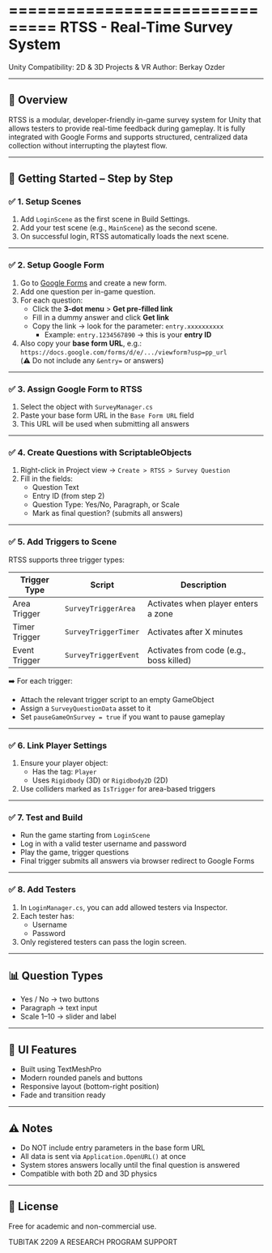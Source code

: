 ===============================
RTSS - Real-Time Survey System
===============================
Unity Compatibility: 2D & 3D Projects & VR
Author: Berkay Ozder

-------------------------------
🔧 Overview
-------------------------------
RTSS is a modular, developer-friendly in-game survey system for Unity that allows testers to provide real-time feedback during gameplay. It is fully integrated with Google Forms and supports structured, centralized data collection without interrupting the playtest flow.

-------------------------------
🚀 Getting Started – Step by Step
-------------------------------

### ✅ 1. Setup Scenes
1. Add `LoginScene` as the first scene in Build Settings.
2. Add your test scene (e.g., `MainScene`) as the second scene.
3. On successful login, RTSS automatically loads the next scene.

---

### ✅ 2. Setup Google Form
1. Go to [Google Forms](https://forms.google.com) and create a new form.
2. Add one question per in-game question.
3. For each question:
   - Click the **3-dot menu** > **Get pre-filled link**
   - Fill in a dummy answer and click **Get link**
   - Copy the link → look for the parameter: `entry.xxxxxxxxxx`
     - Example: `entry.1234567890` → this is your **entry ID**
4. Also copy your **base form URL**, e.g.:  
   `https://docs.google.com/forms/d/e/.../viewform?usp=pp_url`  
   (⚠️ Do not include any `&entry=` or answers)

---

### ✅ 3. Assign Google Form to RTSS
1. Select the object with `SurveyManager.cs`
2. Paste your base form URL in the `Base Form URL` field
3. This URL will be used when submitting all answers

---

### ✅ 4. Create Questions with ScriptableObjects
1. Right-click in Project view → `Create > RTSS > Survey Question`
2. Fill in the fields:
   - Question Text
   - Entry ID (from step 2)
   - Question Type: Yes/No, Paragraph, or Scale
   - Mark as final question? (submits all answers)

---

### ✅ 5. Add Triggers to Scene
RTSS supports three trigger types:

| Trigger Type  |        Script        | Description 
|---------------|----------------------|-------------------------------
| Area Trigger  | `SurveyTriggerArea`  | Activates when player enters a zone 
| Timer Trigger | `SurveyTriggerTimer` | Activates after X minutes 
| Event Trigger | `SurveyTriggerEvent` | Activates from code (e.g., boss killed)

➡️ For each trigger:
- Attach the relevant trigger script to an empty GameObject
- Assign a `SurveyQuestionData` asset to it
- Set `pauseGameOnSurvey = true` if you want to pause gameplay

---

### ✅ 6. Link Player Settings
1. Ensure your player object:
   - Has the tag: `Player`
   - Uses `Rigidbody` (3D) or `Rigidbody2D` (2D)
2. Use colliders marked as `IsTrigger` for area-based triggers

---

### ✅ 7. Test and Build
- Run the game starting from `LoginScene`
- Log in with a valid tester username and password
- Play the game, trigger questions
- Final trigger submits all answers via browser redirect to Google Forms

---

### ✅ 8. Add Testers
1. In `LoginManager.cs`, you can add allowed testers via Inspector.
2. Each tester has:
   - Username
   - Password
3. Only registered testers can pass the login screen.

-------------------------------
📊 Question Types
-------------------------------
- Yes / No → two buttons  
- Paragraph → text input  
- Scale 1–10 → slider and label

-------------------------------
🎨 UI Features
-------------------------------
- Built using TextMeshPro
- Modern rounded panels and buttons
- Responsive layout (bottom-right position)
- Fade and transition ready

-------------------------------
⚠️ Notes
-------------------------------
- Do NOT include entry parameters in the base form URL
- All data is sent via `Application.OpenURL()` at once
- System stores answers locally until the final question is answered
- Compatible with both 2D and 3D physics

-------------------------------
📄 License
-------------------------------
Free for academic and non-commercial use.

TUBITAK 2209 A RESEARCH PROGRAM SUPPORT
